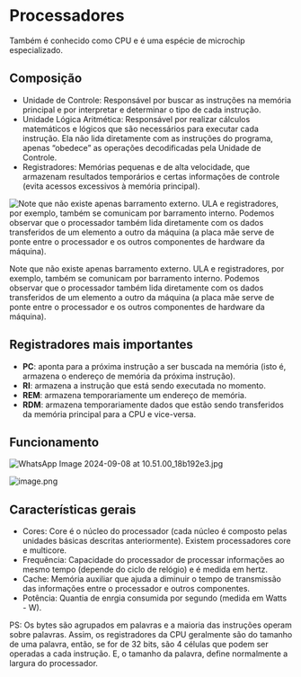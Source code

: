# Processadores

Também é conhecido como CPU e é uma espécie de microchip especializado.

## Composição

- Unidade de Controle: Responsável por buscar as instruções na memória principal e por interpretar e determinar o tipo de cada instrução.
- Unidade Lógica Aritmética: Responsável por realizar cálculos matemáticos e lógicos que são necessários para executar cada instrução. Ela não lida diretamente com as instruções do programa, apenas “obedece” as operações decodificadas pela Unidade de Controle.
- Registradores: Memórias pequenas e de alta velocidade, que armazenam resultados temporários e certas informações de controle (evita acessos excessivos à memória principal).

![Note que não existe apenas barramento externo. ULA e registradores, por exemplo, também se comunicam por barramento interno. Podemos observar que o processador também lida diretamente com os dados transferidos de um elemento a outro da máquina (a placa mãe serve de ponte entre o processador e os outros componentes de hardware da máquina).](arq_processador.png)

Note que não existe apenas barramento externo. ULA e registradores, por exemplo, também se comunicam por barramento interno. Podemos observar que o processador também lida diretamente com os dados transferidos de um elemento a outro da máquina (a placa mãe serve de ponte entre o processador e os outros componentes de hardware da máquina).

## Registradores mais importantes

- **PC**: aponta para a próxima instrução a ser buscada na memória (isto é, armazena o endereço de memória da próxima instrução).
- **RI**: armazena a instrução que está sendo executada no momento.
- **REM**: armazena temporariamente um endereço de memória.
- **RDM**: armazena temporariamente dados que estão sendo transferidos da memória principal para a CPU e vice-versa.

## Funcionamento

![WhatsApp Image 2024-09-08 at 10.51.00_18b192e3.jpg](funcionamento_processador.jpg)

![image.png](diagrama_processador.png)

## Características gerais

- Cores: Core é o núcleo do processador (cada núcleo é composto pelas unidades básicas descritas anteriormente). Existem processadores core e multicore.
- Frequência: Capacidade do processador de processar informações ao mesmo tempo (depende do ciclo de relógio) e é medida em hertz.
- Cache: Memória auxiliar que ajuda a diminuir o tempo de transmissão das informações entre o processador e outros componentes.
- Potência: Quantia de enrgia consumida por segundo (medida em Watts - W).

PS: Os bytes são agrupados em palavras e a maioria das instruções operam sobre palavras. Assim, os registradores da CPU geralmente são do tamanho de uma palavra, então, se for de 32 bits, são 4 células que podem ser operadas a cada instrução. E, o tamanho da palavra, define normalmente a largura do processador.